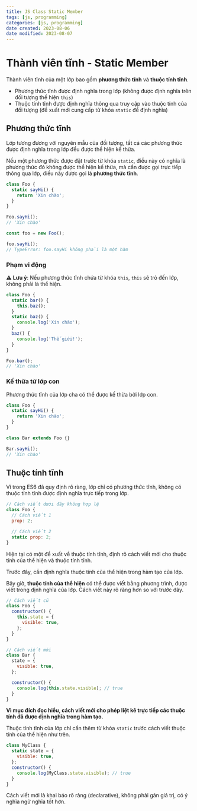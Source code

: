 ```yaml
---
title: JS Class Static Member
tags: [js, programming]
categories: [js, programming]
date created: 2023-08-06
date modified: 2023-08-07
---
```


# Thành viên tĩnh - Static Member

Thành viên tĩnh của một lớp bao gồm **phương thức tĩnh** và **thuộc tính tĩnh**.

- Phương thức tĩnh được định nghĩa trong lớp (không được định nghĩa trên đối tượng thể hiện `this`)
- Thuộc tính tĩnh được định nghĩa thông qua truy cập vào thuộc tính của đối tượng (đề xuất mới cung cấp từ khóa `static` để định nghĩa)

## Phương thức tĩnh

Lớp tương đương với nguyên mẫu của đối tượng, tất cả các phương thức được định nghĩa trong lớp đều được thể hiện kế thừa.

Nếu một phương thức được đặt trước từ khóa `static`, điều này có nghĩa là phương thức đó không được thể hiện kế thừa, mà cần được gọi trực tiếp thông qua lớp, điều này được gọi là **phương thức tĩnh**.

```js
class Foo {
  static sayHi() {
    return 'Xin chào';
  }
}

Foo.sayHi();
// 'Xin chào'

const foo = new Foo();

foo.sayHi();
// TypeError: foo.sayHi không phải là một hàm
```

### Phạm vi động

⚠️ **Lưu ý**: Nếu phương thức tĩnh chứa từ khóa `this`, `this` sẽ trỏ đến lớp, không phải là thể hiện.

```js
class Foo {
  static bar() {
    this.baz();
  }
  static baz() {
    console.log('Xin chào');
  }
  baz() {
    console.log('Thế giới!');
  }
}

Foo.bar();
// 'Xin chào'
```

### Kế thừa từ lớp con

Phương thức tĩnh của lớp cha có thể được kế thừa bởi lớp con.

```js
class Foo {
  static sayHi() {
    return 'Xin chào';
  }
}

class Bar extends Foo {}

Bar.sayHi();
// 'Xin chào'
```

## Thuộc tính tĩnh

Vì trong ES6 đã quy định rõ ràng, lớp chỉ có phương thức tĩnh, không có thuộc tính tĩnh được định nghĩa trực tiếp trong lớp.

```js
// Cách viết dưới đây không hợp lệ
class Foo {
  // Cách viết 1
  prop: 2;

  // Cách viết 2
  static prop: 2;
}
```

Hiện tại có một đề xuất về thuộc tính tĩnh, định rõ cách viết mới cho thuộc tính của thể hiện và thuộc tính tĩnh.

Trước đây, cần định nghĩa thuộc tính của thể hiện trong hàm tạo của lớp.

Bây giờ, **thuộc tính của thể hiện** có thể được viết bằng phương trình, được viết trong định nghĩa của lớp. Cách viết này rõ ràng hơn so với trước đây.

```js
// Cách viết cũ
class Foo {
  constructor() {
    this.state = {
      visible: true,
    };
  }
}

// Cách viết mới
class Bar {
  state = {
    visible: true,
  };

  constructor() {
    console.log(this.state.visible); // true
  }
}
```

**Vì mục đích đọc hiểu, cách viết mới cho phép liệt kê trực tiếp các thuộc tính đã được định nghĩa trong hàm tạo.**

Thuộc tính tĩnh của lớp chỉ cần thêm từ khóa `static` trước cách viết thuộc tính của thể hiện như trên.

```js
class MyClass {
  static state = {
    visible: true,
  };
  constructor() {
    console.log(MyClass.state.visible); // true
  }
}
```

Cách viết mới là khai báo rõ ràng (declarative), không phải gán giá trị, có ý nghĩa ngữ nghĩa tốt hơn.
